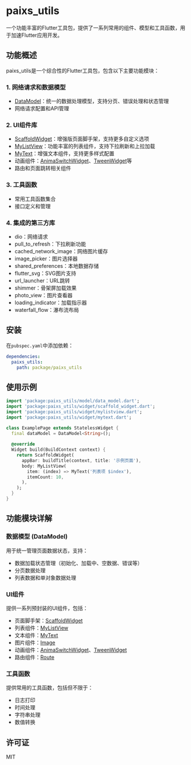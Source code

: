 # paixs_utils

一个功能丰富的Flutter工具包，提供了一系列常用的组件、模型和工具函数，用于加速Flutter应用开发。

## 功能概述

paixs_utils是一个综合性的Flutter工具包，包含以下主要功能模块：

### 1. 网络请求和数据模型
- [DataModel](file:///D:/Program%20Files%20(x86)/flutter-demo/package/paixs_utils/lib/model/data_model.dart#L5-L70)：统一的数据处理模型，支持分页、错误处理和状态管理
- 网络请求配置和API管理

### 2. UI组件库
- [ScaffoldWidget](file:///D:/Program%20Files%20(x86)/flutter-demo/package/paixs_utils/lib/widget/scaffold_widget.dart#L11-L103)：增强版页面脚手架，支持更多自定义选项
- [MyListView](file:///D:/Program%20Files%20(x86)/flutter-demo/package/paixs_utils/lib/widget/mylistview.dart#L13-L177)：功能丰富的列表组件，支持下拉刷新和上拉加载
- [MyText](file:///D:/Program%20Files%20(x86)/flutter-demo/package/paixs_utils/lib/widget/mytext.dart#L8-L75)：增强文本组件，支持更多样式配置
- 动画组件：[AnimaSwitchWidget](file:///D:/Program%20Files%20(x86)/flutter-demo/package/paixs_utils/lib/widget/anima_switch_widget.dart#L12-L105)、[TweenWidget](file:///D:/Program%20Files%20(x86)/flutter-demo/package/paixs_utils/lib/widget/tween_widget.dart#L11-L63)等
- 路由和页面跳转相关组件

### 3. 工具函数
- 常用工具函数集合
- 接口定义和管理

### 4. 集成的第三方库
- dio：网络请求
- pull_to_refresh：下拉刷新功能
- cached_network_image：网络图片缓存
- image_picker：图片选择器
- shared_preferences：本地数据存储
- flutter_svg：SVG图片支持
- url_launcher：URL跳转
- shimmer：骨架屏加载效果
- photo_view：图片查看器
- loading_indicator：加载指示器
- waterfall_flow：瀑布流布局

## 安装

在`pubspec.yaml`中添加依赖：

```yaml
dependencies:
  paixs_utils:
    path: package/paixs_utils
```

## 使用示例

```dart
import 'package:paixs_utils/model/data_model.dart';
import 'package:paixs_utils/widget/scaffold_widget.dart';
import 'package:paixs_utils/widget/mylistview.dart';
import 'package:paixs_utils/widget/mytext.dart';

class ExamplePage extends StatelessWidget {
  final dataModel = DataModel<String>();
  
  @override
  Widget build(BuildContext context) {
    return ScaffoldWidget(
      appBar: buildTitle(context, title: '示例页面'),
      body: MyListView(
        item: (index) => MyText('列表项 $index'),
        itemCount: 10,
      ),
    );
  }
}
```

## 功能模块详解

### 数据模型 (DataModel)
用于统一管理页面数据状态，支持：
- 数据加载状态管理（初始化、加载中、空数据、错误等）
- 分页数据处理
- 列表数据和单对象数据处理

### UI组件
提供一系列预封装的UI组件，包括：
- 页面脚手架：[ScaffoldWidget](file:///D:/Program%20Files%20(x86)/flutter-demo/package/paixs_utils/lib/widget/scaffold_widget.dart#L11-L103)
- 列表组件：[MyListView](file:///D:/Program%20Files%20(x86)/flutter-demo/package/paixs_utils/lib/widget/mylistview.dart#L13-L177)
- 文本组件：[MyText](file:///D:/Program%20Files%20(x86)/flutter-demo/package/paixs_utils/lib/widget/mytext.dart#L8-L75)
- 图片组件：[Image](file:///D:/Program%20Files%20(x86)/flutter-demo/package/paixs_utils/lib/widget/image.dart#L10-L71)
- 动画组件：[AnimaSwitchWidget](file:///D:/Program%20Files%20(x86)/flutter-demo/package/paixs_utils/lib/widget/anima_switch_widget.dart#L12-L105)、[TweenWidget](file:///D:/Program%20Files%20(x86)/flutter-demo/package/paixs_utils/lib/widget/tween_widget.dart#L11-L63)
- 路由组件：[Route](file:///D:/Program%20Files%20(x86)/flutter-demo/package/paixs_utils/lib/widget/route.dart#L1-L724)

### 工具函数
提供常用的工具函数，包括但不限于：
- 日志打印
- 时间处理
- 字符串处理
- 数值转换

## 许可证

MIT